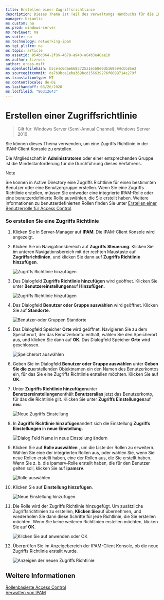 ```yaml
---
title: Erstellen einer Zugriffsrichtlinie
description: Dieses Thema ist Teil des Verwaltungs Handbuchs für die IP-Adressverwaltung (IPAM) in Windows Server 2016.
manager: brianlic
ms.custom: na
ms.prod: windows-server
ms.reviewer: na
ms.suite: na
ms.technology: networking-ipam
ms.tgt_pltfrm: na
ms.topic: article
ms.assetid: 854bd064-2f86-4678-a940-a04b3e48ae10
ms.author: lizross
author: eross-msft
ms.openlocfilehash: b5ce4c6dae668372521e5b8e0d5168a94cbb86e2
ms.sourcegitcommit: da7b9bce1eba369bcd156639276f6899714e279f
ms.translationtype: MT
ms.contentlocale: de-DE
ms.lasthandoff: 03/26/2020
ms.locfileid: "80312643"
---
```

# <a name="create-an-access-policy"></a>Erstellen einer Zugriffsrichtlinie

>Gilt für: Windows Server (Semi-Annual Channel), Windows Server 2016

Sie können dieses Thema verwenden, um eine Zugriffs Richtlinie in der IPAM-Client Konsole zu erstellen.  
  
Die Mitgliedschaft in **Administratoren** oder einer entsprechenden Gruppe ist die Mindestanforderung für die Durchführung dieses Verfahrens.  
  
> [!NOTE]  
> Sie können in Active Directory eine Zugriffs Richtlinie für einen bestimmten Benutzer oder eine Benutzergruppe erstellen. Wenn Sie eine Zugriffs Richtlinie erstellen, müssen Sie entweder eine integrierte IPAM-Rolle oder eine benutzerdefinierte Rolle auswählen, die Sie erstellt haben. Weitere Informationen zu benutzerdefinierten Rollen finden Sie unter [Erstellen einer Benutzerrolle für Access Control](../../technologies/ipam/Create-a-User-Role-for-Access-Control.md).  
  
### <a name="to-create-an-access-policy"></a>So erstellen Sie eine Zugriffs Richtlinie  
  
1.  Klicken Sie in Server-Manager auf **IPAM**. Die IPAM-Client Konsole wird angezeigt.  
  
2.  Klicken Sie im Navigationsbereich auf **Zugriffs Steuerung**. Klicken Sie im unteren Navigationsbereich mit der rechten Maustaste auf **Zugriffsrichtlinien**, und klicken Sie dann auf **Zugriffs Richtlinie hinzufügen**.  
  
    ![Zugriffs Richtlinie hinzufügen](../../media/Create-an-Access-Policy/ipam_CreateAP_01.jpg)  
  
3.  Das Dialogfeld **Zugriffs Richtlinie hinzufügen** wird geöffnet. Klicken Sie unter **Benutzereinstellungen**auf **Hinzufügen**.  
  
    ![Zugriffs Richtlinie hinzufügen](../../media/Create-an-Access-Policy/ipam_CreateAP_02.jpg)  
  
4.  Das Dialogfeld **Benutzer oder Gruppe auswählen** wird geöffnet. Klicken Sie auf **Standorte**.  
  
    ![Benutzer-oder Gruppen Standorte](../../media/Create-an-Access-Policy/ipam_CreateAP_03.jpg)  
  
5.  Das Dialogfeld Speicher **Orte** wird geöffnet. Navigieren Sie zu dem Speicherort, der das Benutzerkonto enthält, wählen Sie den Speicherort aus, und klicken Sie dann auf **OK**. Das Dialogfeld Speicher **Orte** wird geschlossen.  
  
    ![Speicherort auswählen](../../media/Create-an-Access-Policy/ipam_CreateAP_04.jpg)  
  
6.  Geben Sie im Dialogfeld **Benutzer oder Gruppe auswählen** unter **Geben Sie die zu**erstellenden Objektnamen ein den Namen des Benutzerkontos ein, für das Sie eine Zugriffs Richtlinie erstellen möchten. Klicken Sie auf **OK**.  
  
7.  Unter **Zugriffs Richtlinie hinzufügen**unter **Benutzereinstellungen**enthält **Benutzeralias** jetzt das Benutzerkonto, für das die Richtlinie gilt. Klicken Sie unter **Zugriffs Einstellungen**auf **neu**.  
  
    ![Neue Zugriffs Einstellung](../../media/Create-an-Access-Policy/ipam_CreateAP_05.jpg)  
  
8.  In **Zugriffs Richtlinie hinzufügen**ändert sich die Einstellung **Zugriffs Einstellungen** in **neue Einstellung**.  
  
    ![Dialog Feld Name in neue Einstellung ändern](../../media/Create-an-Access-Policy/ipam_CreateAP_06.jpg)  
  
9. Klicken Sie auf **Rolle auswählen** , um die Liste der Rollen zu erweitern. Wählen Sie eine der integrierten Rollen aus, oder wählen Sie, wenn Sie neue Rollen erstellt haben, eine der Rollen aus, die Sie erstellt haben. Wenn Sie z. b. die ipamsrv-Rolle erstellt haben, die für den Benutzer gelten soll, klicken Sie auf **ipamsrv**.  
  
    ![Rolle auswählen](../../media/Create-an-Access-Policy/ipam_CreateAP_07.jpg)  
  
10. Klicken Sie auf **Einstellung hinzufügen**.  
  
    ![Neue Einstellung hinzufügen](../../media/Create-an-Access-Policy/ipam_CreateAP_08.jpg)  
  
11. Die Rolle wird der Zugriffs Richtlinie hinzugefügt. Um zusätzliche Zugriffsrichtlinien zu erstellen, **Klicken Sie**auf übernehmen, und wiederholen Sie dann diese Schritte für jede Richtlinie, die Sie erstellen möchten. Wenn Sie keine weiteren Richtlinien erstellen möchten, klicken Sie auf **OK**.  
  
    ![Klicken Sie auf anwenden oder OK.](../../media/Create-an-Access-Policy/ipam_CreateAP_09.jpg)  
  
12. Überprüfen Sie im Anzeigebereich der IPAM-Client Konsole, ob die neue Zugriffs Richtlinie erstellt wurde.  
  
    ![Anzeigen der neuen Zugriffs Richtlinie](../../media/Create-an-Access-Policy/ipam_CreateAP_09a.jpg)  
  
## <a name="see-also"></a>Weitere Informationen  
[Rollenbasierte Access Control](Role-based-Access-Control.md)  
[Verwalten von IPAM](Manage-IPAM.md)  
  


